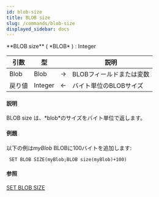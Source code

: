 ```yaml
---
id: blob-size
title: BLOB size
slug: /commands/blob-size
displayed_sidebar: docs
---
```


<!--REF #_command_.BLOB size.Syntax-->**BLOB size** ( *BLOB* ) : Integer<!-- END REF-->
<!--REF #_command_.BLOB size.Params-->
| 引数 | 型 |  | 説明 |
| --- | --- | --- | --- |
| Blob | Blob | &#8594;  | BLOBフィールドまたは変数 |
| 戻り値 | Integer | &#8592; | バイト単位のBLOBサイズ |

<!-- END REF-->

#### 説明 

<!--REF #_command_.BLOB size.Summary-->BLOB size は、*blob*のサイズをバイト単位で返します。<!-- END REF-->

#### 例題 

以下の例は*myBlob* BLOBに100バイトを追加します:

```4d
 SET BLOB SIZE(myBlob;BLOB size(myBlob)+100)
```

#### 参照 

[SET BLOB SIZE](set-blob-size.md)  